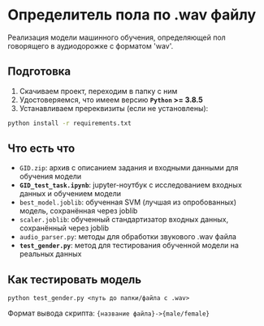 # Определитель пола по .wav файлу
Реализация модели машинного обучения, определяющей пол говорящего в аудиодорожке с форматом 'wav'.

## Подготовка
1. Скачиваем проект, переходим в папку с ним
2. Удостоверяемся, что имеем версию **`Python` >= 3.8.5**
2. Устанавливаем пререквизиты (если не установлены):
```cmd
python install -r requirements.txt
```

## Что есть что
- `GID.zip`: архив с описанием задания и входными данными для обучения модели
- **`GID_test_task.ipynb`**: jupyter-ноутбук с исследованием входных данных и обучением модели
- `best_model.joblib`: обученная SVM (лучшая из опробованных) модель, сохранённая через joblib
- `scaler.joblib`: обученный стандартизатор входных данных, сохранённый через joblib
- `audio_parser.py`: методы для обработки звукового .wav файла
- **`test_gender.py`**: метод для тестирования обученной модели на реальных данных

## Как тестировать модель
```terminal
python test_gender.py <путь до папки/файла с .wav>
```
Формат вывода скрипта: `{название файла}->{male/female}`
